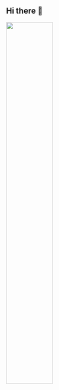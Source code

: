 ## Hi there 👋
<img src="https://media3.giphy.com/media/v1.Y2lkPTc5MGI3NjExeW8xaTFsdHNtZGMwczM2c2ZuYXN4NmRncGt6ZndicjIzN3lpemt1NSZlcD12MV9pbnRlcm5hbF9naWZfYnlfaWQmY3Q9cw/pncPjoqJyAATqpflwW/giphy.gif" width="50%" align="middle">
